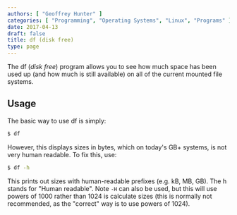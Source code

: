 ```yaml
---
authors: [ "Geoffrey Hunter" ]
categories: [ "Programming", "Operating Systems", "Linux", "Programs" ]
date: 2017-04-13
draft: false
title: df (disk free)
type: page
---
```


The df (_disk free_) program allows you to see how much space has been used up (and how much is still available) on all of the current mounted file systems.

## Usage

The basic way to use df is simply:

```sh    
$ df
```

However, this displays sizes in bytes, which on today's GB+ systems, is not very human readable. To fix this, use:

```sh    
$ df -h
```

This prints out sizes with human-readable prefixes (e.g. kB, MB, GB). The h stands for "Human readable". Note `-H` can also be used, but this will use powers of 1000 rather than 1024 is calculate sizes (this is normally not recommended, as the "correct" way is to use powers of 1024).